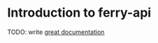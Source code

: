 # Introduction to ferry-api

TODO: write [great documentation](http://jacobian.org/writing/what-to-write/)
